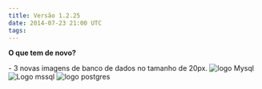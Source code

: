```yaml
---
title: Versão 1.2.25
date: 2014-07-23 21:00 UTC
tags:
---
```


**O que tem de novo?**

\- 3 novas imagens de banco de dados no tamanho de 20px. <img src="http://assets.locaweb.com.br/locastyle/1.2.25/images/bd/mysql_20.png" alt="logo Mysql"> <img src="http://assets.locaweb.com.br/locastyle/1.2.25/images/bd/sqlserver_20.png" alt="Logo mssql"> <img src="http://assets.locaweb.com.br/locastyle/1.2.25/images/bd/postgre_20.png" alt="logo postgres">